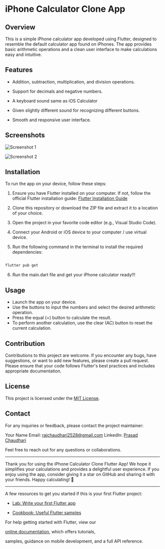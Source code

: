 
# iPhone Calculator Clone App


## Overview

  

This is a simple iPhone calculator app developed using Flutter, designed to resemble the default calculator app found on iPhones. The app provides basic arithmetic operations and a clean user interface to make calculations easy and intuitive.

  

## Features

  

- Addition, subtraction, multiplication, and division operations.

- Support for decimals and negative numbers.

- A keyboard sound same as iOS Calculator

- Given slightly different sound for recognizing different buttons.

- Smooth and responsive user interface.

  

## Screenshots

  

![Screenshot 1](cal1.png)

![Screenshot 2](cal2.png)

  

## Installation

  

To run the app on your device, follow these steps:

  

1. Ensure you have Flutter installed on your computer. If not, follow the official Flutter installation guide: [Flutter Installation Guide](https://flutter.dev/docs/get-started/install)

  

2. Clone this repository or download the ZIP file and extract it to a location of your choice.

  

3. Open the project in your favorite code editor (e.g., Visual Studio Code).

  

4. Connect your Android or iOS device to your computer / use virtual device.

  

5. Run the following command in the terminal to install the required dependencies:

  

```bash

flutter pub get
```
6. Run the main.dart file and get your iPhone calculator ready!!!
  ## Usage

-   Launch the app on your device.
-   Use the buttons to input the numbers and select the desired arithmetic operation.
-   Press the equal (=) button to calculate the result.
-   To perform another calculation, use the clear (AC) button to reset the current calculation.

## Contribution

Contributions to this project are welcome. If you encounter any bugs, have suggestions, or want to add new features, please create a pull request. Please ensure that your code follows Flutter's best practices and includes appropriate documentation.

## License

This project is licensed under the [MIT License](https://chat.openai.com/LICENSE).

## Contact

For any inquiries or feedback, please contact the project maintainer:

Your Name Email: [rajchaudhari2528@gmail.com](mailto:rajchaudhari2528@gmail.com) 
LinkedIn: [Prasad Chaudhari](https://www.linkedin.com/in/prasad-chaudhari-45b975228/)

Feel free to reach out for any questions or collaborations.

---------

Thank you for using the iPhone Calculator Clone Flutter App! We hope it simplifies your calculations and provides a delightful user experience. If you enjoy using the app, consider giving it a star on GitHub and sharing it with your friends. Happy calculating! 🧮

--------

A few resources to get you started if this is your first Flutter project:

- [Lab: Write your first Flutter app](https://flutter.dev/docs/get-started/codelab)

- [Cookbook: Useful Flutter samples](https://flutter.dev/docs/cookbook)

  

For help getting started with Flutter, view our

[online documentation](https://flutter.dev/docs), which offers tutorials,

samples, guidance on mobile development, and a full API reference.